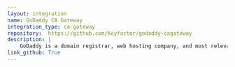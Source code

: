 ```yaml
---
layout: integration
name: GoDaddy CA Gateway
integration_type: ca-gateway
repository:  https://github.com/Keyfactor/godaddy-cagateway
description: |
    GoDaddy is a domain registrar, web hosting company, and most relevant here, a public certificate authority.  The GoDaddy AnyGateway is designed to allow Keyfactor Command the ability to - Sync certificates Issued from the CA - Request new certificates from the CA - Revoke certificates directly from Keyfactor Command - Certificate Reissue/Renewal
link_github: True
--- 
```

